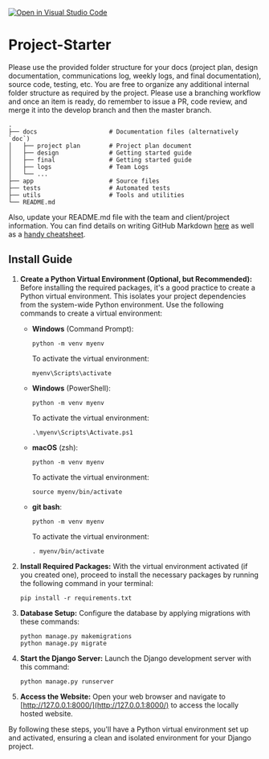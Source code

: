 [![Open in Visual Studio Code](https://classroom.github.com/assets/open-in-vscode-718a45dd9cf7e7f842a935f5ebbe5719a5e09af4491e668f4dbf3b35d5cca122.svg)](https://classroom.github.com/online_ide?assignment_repo_id=12113061&assignment_repo_type=AssignmentRepo)

# Project-Starter

Please use the provided folder structure for your docs (project plan, design documentation, communications log, weekly logs, and final documentation), source code, testing, etc.    You are free to organize any additional internal folder structure as required by the project.  Please use a branching workflow and once an item is ready, do remember to issue a PR, code review, and merge it into the develop branch and then the master branch.

```
.
├── docs                    # Documentation files (alternatively `doc`)
│   ├── project plan        # Project plan document
│   ├── design              # Getting started guide
│   ├── final               # Getting started guide
│   ├── logs                # Team Logs
│   └── ...
├── app                     # Source files
├── tests                   # Automated tests
├── utils                   # Tools and utilities
└── README.md
```

Also, update your README.md file with the team and client/project information.  You can find details on writing GitHub Markdown [here](https://docs.github.com/en/get-started/writing-on-github/getting-started-with-writing-and-formatting-on-github/basic-writing-and-formatting-syntax) as well as a [handy cheatsheet](https://enterprise.github.com/downloads/en/markdown-cheatsheet.pdf).

## Install Guide

1. **Create a Python Virtual Environment (Optional, but Recommended):** Before installing the required packages, it's a good practice to create a Python virtual environment. This isolates your project dependencies from the system-wide Python environment. Use the following commands to create a virtual environment:

   * **Windows** (Command Prompt):

     ```console
     python -m venv myenv
     ```

     To activate the virtual environment:

     ```console
     myenv\Scripts\activate
     ```
   * **Windows** (PowerShell):

     ```console
     python -m venv myenv
     ```

     To activate the virtual environment:

     ```console
     .\myenv\Scripts\Activate.ps1
     ```

   * **macOS** (zsh):

     ```console
     python -m venv myenv
     ```

     To activate the virtual environment:

     ```console
     source myenv/bin/activate
     ```

   * **git bash**:

     ```console
     python -m venv myenv
     ```

     To activate the virtual environment:

     ```console
     . myenv/bin/activate
     ```
2. **Install Required Packages:** With the virtual environment activated (if you created one), proceed to install the necessary packages by running the following command in your terminal:

   ```console
   pip install -r requirements.txt
   ```
3. **Database Setup:** Configure the database by applying migrations with these commands:

   ```console
   python manage.py makemigrations
   python manage.py migrate
   ```
4. **Start the Django Server:** Launch the Django development server with this command:

   ```console
   python manage.py runserver
   ```
5. **Access the Website:** Open your web browser and navigate to [http://127.0.0.1:8000/](http://127.0.0.1:8000/) to access the locally hosted website.

By following these steps, you'll have a Python virtual environment set up and activated, ensuring a clean and isolated environment for your Django project.
